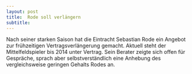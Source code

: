 ```yaml
---
layout: post
title:  Rode soll verlängern
subtitle:  
---
```


Nach seiner starken Saison hat die Eintracht Sebastian Rode ein Angebot zur frühzeitigen Vertragsverlängerung gemacht. Aktuell steht der Mittelfeldspieler bis 2014 unter Vertrag. Sein Berater zeigte sich offen für Gespräche, sprach aber selbstverständlich eine Anhebung des vergleichsweise geringen Gehalts Rodes an.



